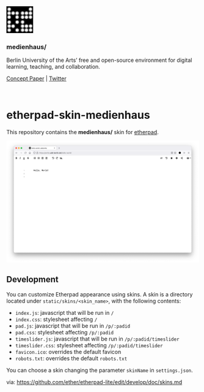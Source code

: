 <img src="img/favicon.svg" width="70" />

### medienhaus/

Berlin University of the Arts’ free and open-source environment for digital learning, teaching, and collaboration.

[Concept Paper](https://medienhaus.dev/) | [Twitter](https://twitter.com/medienhaus_)

<br>

# etherpad-skin-medienhaus

This repository contains the **medienhaus/** skin for [etherpad](https://github.com/ether/etherpad-lite).

<img src="img/etherpad-skin-medienhaus.png" />

## Development

You can customize Etherpad appearance using skins.
A skin is a directory located under `static/skins/<skin_name>`, with the following contents:

* `index.js`: javascript that will be run in `/`
* `index.css`: stylesheet affecting `/`
* `pad.js`: javascript that will be run in `/p/:padid`
* `pad.css`: stylesheet affecting `/p/:padid`
* `timeslider.js`: javascript that will be run in `/p/:padid/timeslider`
* `timeslider.css`: stylesheet affecting `/p/:padid/timeslider`
* `favicon.ico`: overrides the default favicon
* `robots.txt`: overrides the default `robots.txt`

You can choose a skin changing the parameter `skinName` in `settings.json`.

via: https://github.com/ether/etherpad-lite/edit/develop/doc/skins.md 
